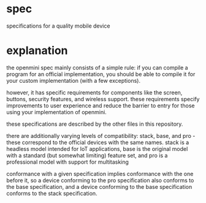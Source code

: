 # spec

specifications for a quality mobile device

# explanation

the openmini spec mainly consists of a simple rule: if you can compile a program for an official implementation, you should be able to compile it for your custom implementation (with a few exceptions).

however, it has specific requirements for components like the screen, buttons, security features, and wireless support. these requirements specify improvements to user experience and reduce the barrier to entry for those using your implementation of openmini.

these specifications are described by the other files in this repository.

there are additionally varying levels of compatibility: stack, base, and pro - these correspond to the official devices with the same names. stack is a headless model intended for IoT applications, base is the original model with a standard (but somewhat limiting) feature set, and pro is a professional model with support for multitasking

conformance with a given specification implies conformance with the one before it, so a device conforming to the pro specification also conforms to the base specification, and a device conforming to the base specification conforms to the stack specification.
